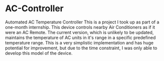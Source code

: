 # AC-Controller
Automated AC Temperature Controller
This is a project I took up as part of a one-month internship. This device controls nearby Air Conditioners as if it were an AC Remote.
The current version, which is unlikely to be updated, maintains the temperature of AC units in it's range in a specific predefined temperature range.
This is a very simplistic implementation and has huge potential for improvement, but due to the time constraint, I was only able to develop this model of the device.
